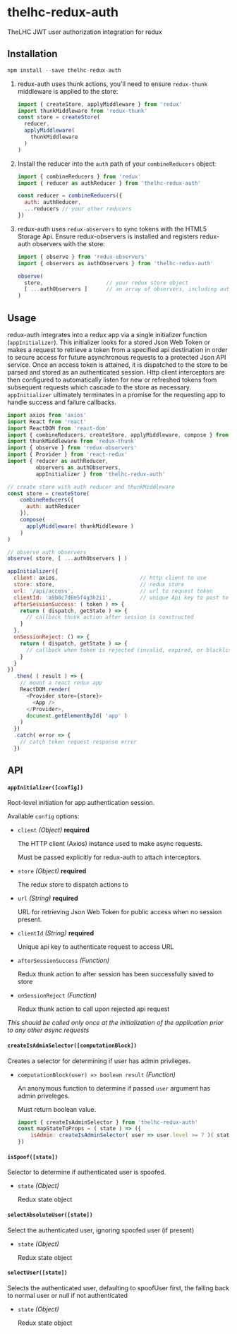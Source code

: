 # thelhc-redux-auth
TheLHC JWT user authorization integration for redux

## Installation

```js
npm install --save thelhc-redux-auth
```

1. redux-auth uses thunk actions, you'll need to ensure `redux-thunk` middleware is applied to the store:

    ```js
    import { createStore, applyMiddleware } from 'redux'
    import thunkMiddleware from 'redux-thunk'
    const store = createStore(
      reducer,
      applyMiddleware(
        thunkMiddleware
      )
    )
    ```

2. Install the reducer into the `auth` path of your `combineReducers` object:

    ```js
    import { combineReducers } from 'redux'
    import { reducer as authReducer } from 'thelhc-redux-auth'

    const reducer = combineReducers({
      auth: authReducer,
      ...reducers // your other reducers
    })
    ```

4. redux-auth uses `redux-observers` to sync tokens with the HTML5 Storage Api.  Ensure redux-observers is installed and registers redux-auth observers with the store:

    ```js
    import { observe } from 'redux-observers'
    import { observers as authObservers } from 'thelhc-redux-auth'

    observe(
      store,                    // your redux store object
      [ ...authObservers ]      // an array of observers, including auth observers
    )
    ```


## Usage
redux-auth integrates into a redux app via a single initializer function (`appInitializer`).  This initializer looks for a stored Json Web Token or makes a request to retrieve a token from a specified api destination in order to secure access for future asynchronous requests to a protected Json API service.  Once an access token is attained, it is dispatched to the store to be parsed and stored as an authenticated session.  Http client interceptors are then configured to automatically listen for new or refreshed tokens from subsequent requests which cascade to the store as necessary.  `appInitializer` ultimately terminates in a promise for the requesting app to handle success and failure callbacks.  

```js
import axios from 'axios'
import React from 'react'
import ReactDOM from 'react-dom'
import { combineReducers, createStore, applyMiddleware, compose } from 'redux'
import thunkMiddleware from 'redux-thunk'
import { observe } from 'redux-observers'
import { Provider } from 'react-redux'
import { reducer as authReducer,
         observers as authObservers,
         appInitializer } from 'thelhc-redux-auth'

// create store with auth reducer and thunkMiddleware
const store = createStore(
    combineReducers({
      auth: authReducer
    }),
    compose(
      applyMiddleware( thunkMiddleware )
    )
)

// observe auth observers
observe( store, [ ...authObservers ] )

appInitializer({
  client: axios,                          // http client to use
  store: store,                           // redux store
  url: '/api/access',                     // url to request token
  clientId: 'a9b8c7d6e5f4g3h2i1',         // unique Api key to post to url
  afterSessionSuccess: ( token ) => {
    return ( dispatch, getState ) => {
      // callback thunk action after session is constructed
    }
  },
  onSessionReject: () => {
    return ( dispatch, getState ) => {
      // callback when token is rejected (invalid, expired, or blacklisted)
    }
  }
})
  .then( ( result ) => {
    // mount a react redux app
    ReactDOM.render(
      <Provider store={store}>
        <App />
      </Provider>,
      document.getElementById( 'app' )
    )
  })
  .catch( error => {
    // catch token request response error
  })

```


## API


#### `appInitializer([config])`

Root-level initiation for app authentication session.

Available `config` options:

  - `client` *(Object)* **required**

    The HTTP client (Axios) instance used to make async requests.

    Must be passed explicitly for redux-auth to attach interceptors.

  - `store` *(Object)* **required**

    The redux store to dispatch actions to

  - `url` *(String)* **required**

    URL for retrieving Json Web Token for public access when no session present.  

  - `clientId` *(String)* **required**

    Unique api key to authenticate request to access URL

  - `afterSessionSuccess` *(Function)*

    Redux thunk action to after session has been successfully saved to store

  - `onSessionReject` *(Function)*

    Redux thunk action to call upon rejected api request


_This should be called only once at the initialization of the application prior to any other async requests_

#### `createIsAdminSelector([computationBlock])`

Creates a selector for determining if user has admin privileges.

  - `computationBlock(user) => boolean result` *(Function)*

    An anonymous function to determine if passed `user` argument has admin priveleges.

    Must return boolean value.

    ```js
    import { createIsAdminSelector } from 'thelhc-redux-auth'
    const mapStateToProps = ( state ) => ({
        isAdmin: createIsAdminSelector( user => user.level >= 7 )( state )
    })
    ```

#### `isSpoof([state])`

Selector to determine if authenticated user is spoofed.

  - `state` *(Object)*

    Redux state object

#### `selectAbsoluteUser([state])`

Select the authenticated user, ignoring spoofed user (if present)

  - `state` *(Object)*

    Redux state object

#### `selectUser([state])`

Selects the authenticated user, defaulting to spoofUser first, the falling back to normal user or null if not authenticated

  - `state` *(Object)*

    Redux state object
